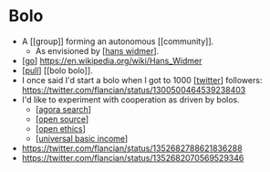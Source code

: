 # Bolo

- A [[group]] forming an autonomous [[community]].
  - As envisioned by [[hans widmer]].
- [[go]] https://en.wikipedia.org/wiki/Hans_Widmer
- [[pull]] [[bolo bolo]].
- I once said I'd start a bolo when I got to 1000 [[twitter]] followers: https://twitter.com/flancian/status/1300500464539238403
- I'd like to experiment with cooperation as driven by bolos.
  - [[agora search]]
  - [[open source]]
  - [[open ethics]]
  - [[universal basic income]]
- https://twitter.com/flancian/status/1352682788621836288
- https://twitter.com/flancian/status/1352682070569529346

[//begin]: # "Autogenerated link references for markdown compatibility"
[hans widmer]: hans-widmer "Hans Widmer"
[go]: go "Go"
[pull]: pull "Pull"
[twitter]: twitter "Twitter"
[agora search]: agora-search "Agora Search"
[open source]: open-source "Open Source"
[open ethics]: open-ethics "Open Ethics"
[universal basic income]: universal-basic-income "Universal Basic Income"
[//end]: # "Autogenerated link references"